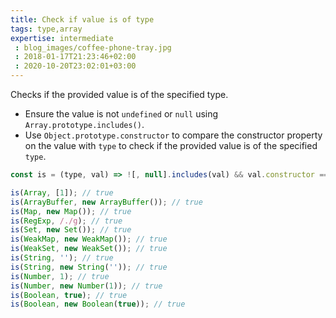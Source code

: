 ```yaml
---
title: Check if value is of type
tags: type,array
expertise: intermediate
 : blog_images/coffee-phone-tray.jpg
 : 2018-01-17T21:23:46+02:00
 : 2020-10-20T23:02:01+03:00
---
```


Checks if the provided value is of the specified type.

- Ensure the value is not `undefined` or `null` using `Array.prototype.includes()`.
- Use `Object.prototype.constructor` to compare the constructor property on the value with `type` to check if the provided value is of the specified `type`.

```js
const is = (type, val) => ![, null].includes(val) && val.constructor === type;
```

```js
is(Array, [1]); // true
is(ArrayBuffer, new ArrayBuffer()); // true
is(Map, new Map()); // true
is(RegExp, /./g); // true
is(Set, new Set()); // true
is(WeakMap, new WeakMap()); // true
is(WeakSet, new WeakSet()); // true
is(String, ''); // true
is(String, new String('')); // true
is(Number, 1); // true
is(Number, new Number(1)); // true
is(Boolean, true); // true
is(Boolean, new Boolean(true)); // true
```
